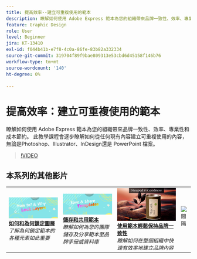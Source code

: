 ```yaml
---
title: 提高效率--建立可重複使用的範本
description: 瞭解如何使用 Adobe Express 範本為您的組織帶來品牌一致性、效率、專業性和成本節約
feature: Graphic Design
role: User
level: Beginner
jira: KT-13410
exl-id: f044b41b-e7f8-4c0a-86fe-83b82a332334
source-git-commit: 319704f89f9bae809313e53cbd6d45158f146b76
workflow-type: tm+mt
source-wordcount: '140'
ht-degree: 0%

---
```


# 提高效率：建立可重複使用的範本

瞭解如何使用 Adobe Express 範本為您的組織帶來品牌一致性、效率、專業性和成本節約。 此教學課程會逐步瞭解如何從任何現有內容建立可重複使用的內容，無論是Photoshop、Illustrator、InDesign還是 PowerPoint 檔案。

>[!VIDEO](https://video.tv.adobe.com/v/3420208?quality=12&learn=on&hidetitle=true)

## 本系列的其他影片

<table style="table-layout:fixed">
<tr>
    <td>
        <a href="lock-layers.md">
            <img alt="如何和為何鎖定圖層" src="assets/lock-layers.png" />
        </a>
        <div>
            <a href="lock-layers.md"><strong>如何和為何鎖定圖層</strong></a>
            </div>
            <em>了解為何鎖定範本的各種元素如此重要</em>
            <br>
    </td>
    <td>
         <a href="share-templates.md">
            <img alt="儲存和共用範本" src="assets/share-templates.png" />
         </a>
         <div>
         <a href="share-templates.md"><strong>儲存和共用範本</strong></a>
         </div>
         <em>瞭解如何為您的團隊儲存及分享範本至品牌手冊或資料庫</em>
         <br>
   </td>
   <td>
         <a href="use-templates.md">
            <img alt="使用範本輕鬆保持品牌一致性" src="assets/use-templates.png" />
         </a>
         <div>
         <a href="use-templates.md"><strong>使用範本輕鬆保持品牌一致性</strong></a>
         </div>
         <em>瞭解如何在整個組織中快速有效率地建立品牌內容</em>
         <br>
   </td>
    <td>
      <img alt="間隔" src="../assets/Whitespacer.png" />
      <div>
      <br>
    </td>
</tr>
</table>

